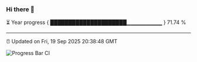 ### Hi there 👋

⏳ Year progress { █████████████████████▁▁▁▁▁▁▁▁▁ } 71.74 %

---

⏰ Updated on Fri, 19 Sep 2025 20:38:48 GMT

![Progress Bar CI](https://github.com/IshwaranRudhara/GIT-ACTION/workflows/Progress%20Bar%20CI/badge.svg)
